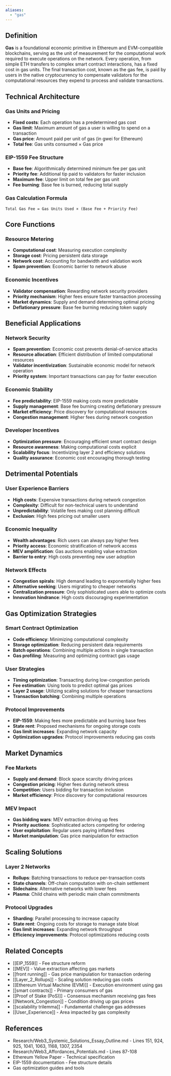 ```yaml
---
aliases:
  - "gas"
---
```



## Definition

**Gas** is a foundational economic primitive in Ethereum and EVM-compatible blockchains, serving as the unit of measurement for the computational work required to execute operations on the network. Every operation, from simple ETH transfers to complex smart contract interactions, has a fixed cost in gas units. The final transaction cost, known as the gas fee, is paid by users in the native cryptocurrency to compensate validators for the computational resources they expend to process and validate transactions.

## Technical Architecture

### Gas Units and Pricing
- **Fixed costs**: Each operation has a predetermined gas cost
- **Gas limit**: Maximum amount of gas a user is willing to spend on a transaction
- **Gas price**: Amount paid per unit of gas (in gwei for Ethereum)
- **Total fee**: Gas units consumed × Gas price

### EIP-1559 Fee Structure
- **Base fee**: Algorithmically determined minimum fee per gas unit
- **Priority fee**: Additional tip paid to validators for faster inclusion
- **Maximum fee**: Upper limit on total fee per gas unit
- **Fee burning**: Base fee is burned, reducing total supply

### Gas Calculation Formula
```
Total Gas Fee = Gas Units Used × (Base Fee + Priority Fee)
```

## Core Functions

### Resource Metering
- **Computational cost**: Measuring execution complexity
- **Storage cost**: Pricing persistent data storage
- **Network cost**: Accounting for bandwidth and validation work
- **Spam prevention**: Economic barrier to network abuse

### Economic Incentives
- **Validator compensation**: Rewarding network security providers
- **Priority mechanism**: Higher fees ensure faster transaction processing
- **Market dynamics**: Supply and demand determining optimal pricing
- **Deflationary pressure**: Base fee burning reducing token supply

## Beneficial Applications

### Network Security
- **Spam prevention**: Economic cost prevents denial-of-service attacks
- **Resource allocation**: Efficient distribution of limited computational resources
- **Validator incentivization**: Sustainable economic model for network operation
- **Priority system**: Important transactions can pay for faster execution

### Economic Stability
- **Fee predictability**: EIP-1559 making costs more predictable
- **Supply management**: Base fee burning creating deflationary pressure
- **Market efficiency**: Price discovery for computational resources
- **Congestion management**: Higher fees during network congestion

### Developer Incentives
- **Optimization pressure**: Encouraging efficient smart contract design
- **Resource awareness**: Making computational costs explicit
- **Scalability focus**: Incentivizing layer 2 and efficiency solutions
- **Quality assurance**: Economic cost encouraging thorough testing

## Detrimental Potentials

### User Experience Barriers
- **High costs**: Expensive transactions during network congestion
- **Complexity**: Difficult for non-technical users to understand
- **Unpredictability**: Volatile fees making cost planning difficult
- **Exclusion**: High fees pricing out smaller users

### Economic Inequality
- **Wealth advantages**: Rich users can always pay higher fees
- **Priority access**: Economic stratification of network access
- **MEV amplification**: Gas auctions enabling value extraction
- **Barrier to entry**: High costs preventing new user adoption

### Network Effects
- **Congestion spirals**: High demand leading to exponentially higher fees
- **Alternative seeking**: Users migrating to cheaper networks
- **Centralization pressure**: Only sophisticated users able to optimize costs
- **Innovation hindrance**: High costs discouraging experimentation

## Gas Optimization Strategies

### Smart Contract Optimization
- **Code efficiency**: Minimizing computational complexity
- **Storage optimization**: Reducing persistent data requirements
- **Batch operations**: Combining multiple actions in single transaction
- **Gas profiling**: Measuring and optimizing contract gas usage

### User Strategies
- **Timing optimization**: Transacting during low-congestion periods
- **Fee estimation**: Using tools to predict optimal gas prices
- **Layer 2 usage**: Utilizing scaling solutions for cheaper transactions
- **Transaction batching**: Combining multiple operations

### Protocol Improvements
- **EIP-1559**: Making fees more predictable and burning base fees
- **State rent**: Proposed mechanisms for ongoing storage costs
- **Gas limit increases**: Expanding network capacity
- **Optimization upgrades**: Protocol improvements reducing gas costs

## Market Dynamics

### Fee Markets
- **Supply and demand**: Block space scarcity driving prices
- **Congestion pricing**: Higher fees during network stress
- **Competition**: Users bidding for transaction inclusion
- **Market efficiency**: Price discovery for computational resources

### MEV Impact
- **Gas bidding wars**: MEV extraction driving up fees
- **Priority auctions**: Sophisticated actors competing for ordering
- **User exploitation**: Regular users paying inflated fees
- **Market manipulation**: Gas price manipulation for extraction

## Scaling Solutions

### Layer 2 Networks
- **Rollups**: Batching transactions to reduce per-transaction costs
- **State channels**: Off-chain computation with on-chain settlement
- **Sidechains**: Alternative networks with lower fees
- **Plasma**: Child chains with periodic main chain commitments

### Protocol Upgrades
- **Sharding**: Parallel processing to increase capacity
- **State rent**: Ongoing costs for storage to manage state bloat
- **Gas limit increases**: Expanding network throughput
- **Efficiency improvements**: Protocol optimizations reducing costs

## Related Concepts

- [[EIP_1559]] - Fee structure reform
- [[MEV]] - Value extraction affecting gas markets
- [[front running]] - Gas price manipulation for transaction ordering
- [[Layer_2_Rollups]] - Scaling solution reducing gas costs
- [[Ethereum Virtual Machine (EVM)]] - Execution environment using gas
- [[smart contracts]] - Primary consumers of gas
- [[Proof of Stake (PoS)]] - Consensus mechanism receiving gas fees
- [[Network_Congestion]] - Condition driving up gas prices
- [[scalability trilemma]] - Fundamental challenge gas addresses
- [[User_Experience]] - Area impacted by gas complexity

## References

- Research/Web3_Systemic_Solutions_Essay_Outline.md - Lines 151, 924, 925, 1041, 1063, 1168, 1307, 2354
- Research/Web3_Affordances_Potentials.md - Lines 87-108
- Ethereum Yellow Paper - Technical specification
- EIP-1559 documentation - Fee structure details
- Gas optimization guides and tools
